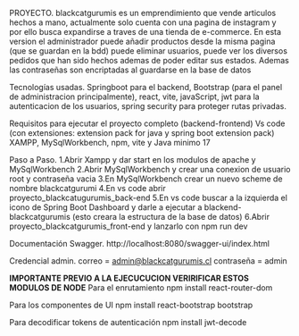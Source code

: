 PROYECTO.
blackcatgurumis es un emprendimiento que vende articulos hechos a mano, actualmente solo cuenta con una pagina de instagram y por ello busca expandirse a traves de una tienda de e-commerce. En esta version el administrador puede añadir productos desde la misma pagina (que se guardan en la bdd) puede eliminar usuarios, puede ver los diversos pedidos que han sido hechos ademas de poder editar sus estados. Ademas las contraseñas son encriptadas al guardarse en la base de datos

Tecnologías usadas.
Springboot para el backend, Bootstrap (para el panel de administracion principalmente), react, vite, javaScript, jwt para la autenticacion de los usuarios, spring security para proteger rutas privadas.

Requisitos para ejecutar el proyecto completo (backend-frontend)
Vs code (con extensiones: extension pack for java y spring boot extension pack) XAMPP, MySqlWorkbench, npm, vite y Java minimo 17

Paso a Paso.
1.Abrir Xampp y dar start en los modulos de apache y MySqlWorkbench
2.Abrir MySqlWorkbench y crear una conexion de usuario root y contraseña vacia
3.En MySqlWorkbench crear un nuevo scheme de nombre blackcatgurumi
4.En vs code abrir proyecto_blackcatugurumis_back-end 
5.En vs code buscar a la izquierda el icono de Spring Boot Dashboard y darle a ejecutar a blackend-blackcatgurumis (esto creara la estructura de la base de datos)
6.Abrir proyecto_blackcatgurumis_front-end y lanzarlo con npm run dev

Documentación Swagger.
http://localhost:8080/swagger-ui/index.html

Credencial admin.
correo = admin@blackcatgurumis.cl
contraseña = admin

**IMPORTANTE PREVIO A LA EJECUCUCION VERIRIFICAR ESTOS MODULOS DE NODE**
Para el enrutamiento
npm install react-router-dom

Para los componentes de UI
npm install react-bootstrap bootstrap

Para decodificar tokens de autenticación
npm install jwt-decode
